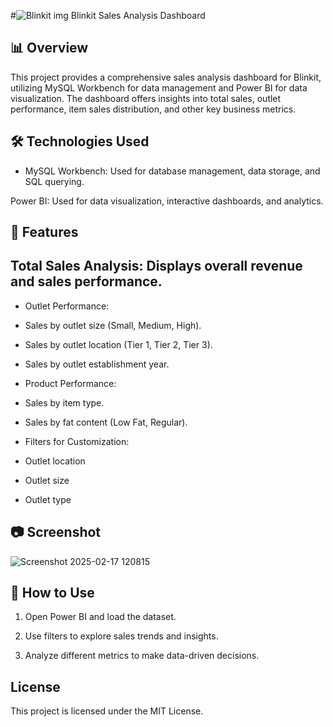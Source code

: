 #![Blinkit img](https://github.com/user-attachments/assets/0a70f46b-8aac-4463-b286-c0fba8b7a092) 
 Blinkit Sales Analysis Dashboard  

## 📊 Overview  
This project provides a comprehensive sales analysis dashboard for Blinkit, utilizing MySQL Workbench for data management and Power BI for data visualization. The dashboard offers insights into total sales, outlet performance, item sales distribution, and other key business metrics.

## 🛠️ Technologies Used  
- MySQL Workbench: Used for database management, data storage, and SQL querying.

Power BI: Used for data visualization, interactive dashboards, and analytics.

## 📌 Features  
## Total Sales Analysis: Displays overall revenue and sales performance.

- Outlet Performance:

- Sales by outlet size (Small, Medium, High).

- Sales by outlet location (Tier 1, Tier 2, Tier 3).

- Sales by outlet establishment year.

- Product Performance:

- Sales by item type.

- Sales by fat content (Low Fat, Regular).

- Filters for Customization:

- Outlet location

- Outlet size

- Outlet type

## 📷 Screenshot  

![Screenshot 2025-02-17 120815](https://github.com/user-attachments/assets/78214701-c503-4fed-a826-09be73ba1096)

## 🚀 How to Use  
1. Open Power BI and load the dataset.

2. Use filters to explore sales trends and insights.

3. Analyze different metrics to make data-driven decisions. 
 
## License

This project is licensed under the MIT License.

